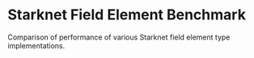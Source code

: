# Starknet Field Element Benchmark

Comparison of performance of various Starknet field element type implementations.
